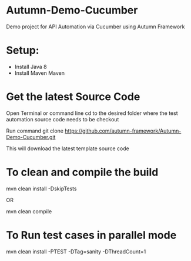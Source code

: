 # Autumn-Demo-Cucumber
Demo project for API Automation via Cucumber using Autumn Framework

# Setup:
- Install Java 8
- Install Maven Maven

# Get the latest Source Code

Open Terminal or command line cd to the desired folder where the test automation source code needs to be checkout

Run command git clone https://github.com/autumn-framework/Autumn-Demo-Cucumber.git

This will download the latest template source code

# To clean and compile the build

mvn clean install -DskipTests

OR

mvn clean compile

# To Run test cases in parallel mode

 mvn clean install -PTEST -DTag=sanity -DThreadCount=1

